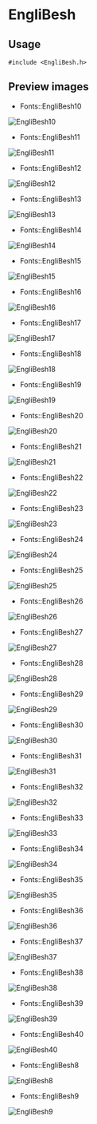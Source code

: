 EngliBesh
==========

Usage
------

    #include <EngliBesh.h>

Preview images
--------------
* Fonts::EngliBesh10 

![EngliBesh10](https://raw.githubusercontent.com/DisplayCore/EngliBesh/master/Preview/EngliBesh10.png)

* Fonts::EngliBesh11 

![EngliBesh11](https://raw.githubusercontent.com/DisplayCore/EngliBesh/master/Preview/EngliBesh11.png)

* Fonts::EngliBesh12 

![EngliBesh12](https://raw.githubusercontent.com/DisplayCore/EngliBesh/master/Preview/EngliBesh12.png)

* Fonts::EngliBesh13 

![EngliBesh13](https://raw.githubusercontent.com/DisplayCore/EngliBesh/master/Preview/EngliBesh13.png)

* Fonts::EngliBesh14 

![EngliBesh14](https://raw.githubusercontent.com/DisplayCore/EngliBesh/master/Preview/EngliBesh14.png)

* Fonts::EngliBesh15 

![EngliBesh15](https://raw.githubusercontent.com/DisplayCore/EngliBesh/master/Preview/EngliBesh15.png)

* Fonts::EngliBesh16 

![EngliBesh16](https://raw.githubusercontent.com/DisplayCore/EngliBesh/master/Preview/EngliBesh16.png)

* Fonts::EngliBesh17 

![EngliBesh17](https://raw.githubusercontent.com/DisplayCore/EngliBesh/master/Preview/EngliBesh17.png)

* Fonts::EngliBesh18 

![EngliBesh18](https://raw.githubusercontent.com/DisplayCore/EngliBesh/master/Preview/EngliBesh18.png)

* Fonts::EngliBesh19 

![EngliBesh19](https://raw.githubusercontent.com/DisplayCore/EngliBesh/master/Preview/EngliBesh19.png)

* Fonts::EngliBesh20 

![EngliBesh20](https://raw.githubusercontent.com/DisplayCore/EngliBesh/master/Preview/EngliBesh20.png)

* Fonts::EngliBesh21 

![EngliBesh21](https://raw.githubusercontent.com/DisplayCore/EngliBesh/master/Preview/EngliBesh21.png)

* Fonts::EngliBesh22 

![EngliBesh22](https://raw.githubusercontent.com/DisplayCore/EngliBesh/master/Preview/EngliBesh22.png)

* Fonts::EngliBesh23 

![EngliBesh23](https://raw.githubusercontent.com/DisplayCore/EngliBesh/master/Preview/EngliBesh23.png)

* Fonts::EngliBesh24 

![EngliBesh24](https://raw.githubusercontent.com/DisplayCore/EngliBesh/master/Preview/EngliBesh24.png)

* Fonts::EngliBesh25 

![EngliBesh25](https://raw.githubusercontent.com/DisplayCore/EngliBesh/master/Preview/EngliBesh25.png)

* Fonts::EngliBesh26 

![EngliBesh26](https://raw.githubusercontent.com/DisplayCore/EngliBesh/master/Preview/EngliBesh26.png)

* Fonts::EngliBesh27 

![EngliBesh27](https://raw.githubusercontent.com/DisplayCore/EngliBesh/master/Preview/EngliBesh27.png)

* Fonts::EngliBesh28 

![EngliBesh28](https://raw.githubusercontent.com/DisplayCore/EngliBesh/master/Preview/EngliBesh28.png)

* Fonts::EngliBesh29 

![EngliBesh29](https://raw.githubusercontent.com/DisplayCore/EngliBesh/master/Preview/EngliBesh29.png)

* Fonts::EngliBesh30 

![EngliBesh30](https://raw.githubusercontent.com/DisplayCore/EngliBesh/master/Preview/EngliBesh30.png)

* Fonts::EngliBesh31 

![EngliBesh31](https://raw.githubusercontent.com/DisplayCore/EngliBesh/master/Preview/EngliBesh31.png)

* Fonts::EngliBesh32 

![EngliBesh32](https://raw.githubusercontent.com/DisplayCore/EngliBesh/master/Preview/EngliBesh32.png)

* Fonts::EngliBesh33 

![EngliBesh33](https://raw.githubusercontent.com/DisplayCore/EngliBesh/master/Preview/EngliBesh33.png)

* Fonts::EngliBesh34 

![EngliBesh34](https://raw.githubusercontent.com/DisplayCore/EngliBesh/master/Preview/EngliBesh34.png)

* Fonts::EngliBesh35 

![EngliBesh35](https://raw.githubusercontent.com/DisplayCore/EngliBesh/master/Preview/EngliBesh35.png)

* Fonts::EngliBesh36 

![EngliBesh36](https://raw.githubusercontent.com/DisplayCore/EngliBesh/master/Preview/EngliBesh36.png)

* Fonts::EngliBesh37 

![EngliBesh37](https://raw.githubusercontent.com/DisplayCore/EngliBesh/master/Preview/EngliBesh37.png)

* Fonts::EngliBesh38 

![EngliBesh38](https://raw.githubusercontent.com/DisplayCore/EngliBesh/master/Preview/EngliBesh38.png)

* Fonts::EngliBesh39 

![EngliBesh39](https://raw.githubusercontent.com/DisplayCore/EngliBesh/master/Preview/EngliBesh39.png)

* Fonts::EngliBesh40 

![EngliBesh40](https://raw.githubusercontent.com/DisplayCore/EngliBesh/master/Preview/EngliBesh40.png)

* Fonts::EngliBesh8 

![EngliBesh8](https://raw.githubusercontent.com/DisplayCore/EngliBesh/master/Preview/EngliBesh8.png)

* Fonts::EngliBesh9 

![EngliBesh9](https://raw.githubusercontent.com/DisplayCore/EngliBesh/master/Preview/EngliBesh9.png)

